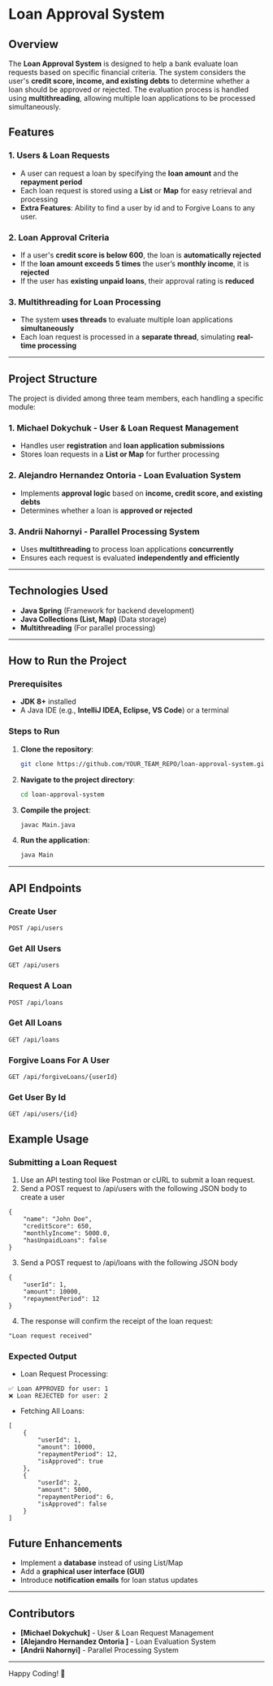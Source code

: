 # Loan Approval System

## Overview
The **Loan Approval System** is designed to help a bank evaluate loan requests based on specific financial criteria. The system considers the user's **credit score, income, and existing debts** to determine whether a loan should be approved or rejected. The evaluation process is handled using **multithreading**, allowing multiple loan applications to be processed simultaneously.

## Features
### 1. Users & Loan Requests
- A user can request a loan by specifying the **loan amount** and the **repayment period**
- Each loan request is stored using a **List** or **Map** for easy retrieval and processing
- **Extra Features**: Ability to find a user by id and to Forgive Loans to any user.

### 2. Loan Approval Criteria
- If a user's **credit score is below 600**, the loan is **automatically rejected**
- If the **loan amount exceeds 5 times** the user’s **monthly income**, it is **rejected**
- If the user has **existing unpaid loans**, their approval rating is **reduced**

### 3. Multithreading for Loan Processing
- The system **uses threads** to evaluate multiple loan applications **simultaneously**
- Each loan request is processed in a **separate thread**, simulating **real-time processing**

---

## Project Structure
The project is divided among three team members, each handling a specific module:

### 1. Michael Dokychuk - User & Loan Request Management
- Handles user **registration** and **loan application submissions**
- Stores loan requests in a **List or Map** for further processing

### 2. Alejandro Hernandez Ontoria - Loan Evaluation System
- Implements **approval logic** based on **income, credit score, and existing debts**
- Determines whether a loan is **approved or rejected**

### 3. Andrii Nahornyi - Parallel Processing System
- Uses **multithreading** to process loan applications **concurrently**
- Ensures each request is evaluated **independently and efficiently**

---

## Technologies Used
- **Java Spring** (Framework for backend development)
- **Java Collections (List, Map)** (Data storage)
- **Multithreading** (For parallel processing)
---

## How to Run the Project
### Prerequisites
- **JDK 8+** installed
- A Java IDE (e.g., **IntelliJ IDEA, Eclipse, VS Code**) or a terminal

### Steps to Run
1. **Clone the repository**:
   ```sh
   git clone https://github.com/YOUR_TEAM_REPO/loan-approval-system.git
   ```
2. **Navigate to the project directory**:
   ```sh
   cd loan-approval-system
   ```
3. **Compile the project**:
   ```sh
   javac Main.java
   ```
4. **Run the application**:
   ```sh
   java Main
   ```

---
## API Endpoints
### Create User
```
POST /api/users
```
### Get All Users
```
GET /api/users
```
### Request A Loan
```
POST /api/loans
```
### Get All Loans
```
GET /api/loans
```
### Forgive Loans For A User
```
GET /api/forgiveLoans/{userId}
```
### Get User By Id
```
GET /api/users/{id}
```

## Example Usage
### Submitting a Loan Request
1. Use an API testing tool like Postman or cURL to submit a loan request.
2. Send a POST request to /api/users with the following JSON body to create a user
```
{
    "name": "John Doe",
    "creditScore": 650,
    "monthlyIncome": 5000.0,
    "hasUnpaidLoans": false
}
```
3. Send a POST request to /api/loans with the following JSON body
```
{
    "userId": 1,
    "amount": 10000,
    "repaymentPeriod": 12
}
```
4. The response will confirm the receipt of the loan request:
```
"Loan request received"
```
### Expected Output
- Loan Request Processing:
```
✅ Loan APPROVED for user: 1
❌ Loan REJECTED for user: 2
```
- Fetching All Loans:
```
[
    {
        "userId": 1,
        "amount": 10000,
        "repaymentPeriod": 12,
        "isApproved": true
    },
    {
        "userId": 2,
        "amount": 5000,
        "repaymentPeriod": 6,
        "isApproved": false
    }
]
```

## Future Enhancements
- Implement a **database** instead of using List/Map
- Add a **graphical user interface (GUI)**
- Introduce **notification emails** for loan status updates

---

## Contributors
- **[Michael Dokychuk]** - User & Loan Request Management
- **[Alejandro Hernandez Ontoria ]** - Loan Evaluation System
- **[Andrii Nahornyi]** - Parallel Processing System

---

Happy Coding! 🚀
